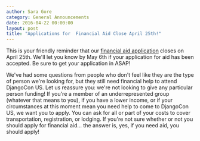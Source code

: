 ```yaml
---
author: Sara Gore
category: General Announcements
date: 2016-04-22 00:00:00
layout: post
title: "Applications for  Financial Aid Close April 25th!"
---
```

This is your friendly reminder that our [financial aid
application](http://goo.gl/forms/XvYBg4d8o7) closes on April 25th. We'll let
you know by May 6th if your application for aid has been accepted. Be sure to
get your application in ASAP!

We've had some questions from people who don't feel like they are the type of
person we're looking for, but they still need financial help to attend
DjangoCon US. Let us reassure you: we're not looking to give any particular
person funding! If you're a member of an underrepresented group (whatever that
means to you), if you have a lower income, or if your circumstances at this
moment mean you need help to come to DjangoCon US, we want you to apply. You
can ask for all or part of your costs to cover transportation, registration,
or lodging. If you're not sure whether or not you should apply for financial
aid... the answer is, yes, if you need aid, you should apply!
